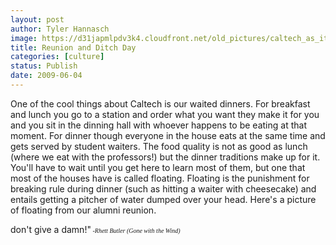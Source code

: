 ```yaml
---
layout: post
author: Tyler Hannasch
image: https://d31japmlpdv3k4.cloudfront.net/old_pictures/caltech_as_it_happens/6a0105349b8251970b01156fc8169f970c.jpg
title: Reunion and Ditch Day
categories: [culture]
status: Publish
date: 2009-06-04
---
```


One of the cool things about Caltech is our waited dinners. For breakfast and lunch you go to a station and order what you want they make it for you and you sit in the dinning hall with whoever happens to be eating at that moment. For dinner though everyone in the house eats at the same time and gets served by student waiters. The food quality is not as good as lunch (where we eat with the professors!) but the dinner traditions make up for it. You'll have to wait until you get here to learn most of them, but one that most of the houses have is called floating. Floating is the punishment for breaking rule during dinner (such as hitting a waiter with cheesecake) and entails getting a pitcher of water dumped over your head. Here's a picture of floating from our alumni reunion.

don't give a damn!"<span style="font-style: italic; font-size: 10px; font-family: Trebuchet MS;"> -Rhett Butler (Gone with the Wind)
